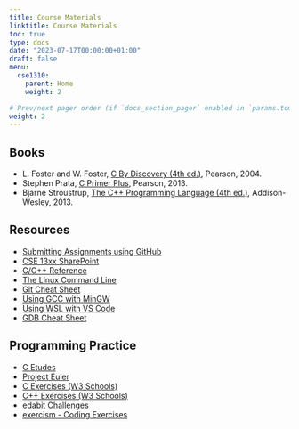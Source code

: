 ```yaml
---
title: Course Materials
linktitle: Course Materials
toc: true
type: docs
date: "2023-07-17T00:00:00+01:00"
draft: false
menu:
  cse1310:
    parent: Home
    weight: 2

# Prev/next pager order (if `docs_section_pager` enabled in `params.toml`)
weight: 2
---
```


## Books

- L. Foster and W. Foster, [C By Discovery (4th ed.)](https://www.google.com/books/edition/C_by_Discovery/kgv1PQAACAAJ?hl=en), Pearson, 2004.
- Stephen Prata, [C Primer Plus](https://www.google.com/books/edition/C_Primer_Plus/MAAuAgAAQBAJ?hl=en&gbpv=0), Pearson, 2013.
- Bjarne Stroustrup, [The C++ Programming Language (4th ed.)](https://www.google.com/books/edition/The_C++_Programming_Language/0klsAQAAQBAJ?hl=en&gbpv=0), Addison-Wesley, 2013.

## Resources

- [Submitting Assignments using GitHub](/notes/submitting_assignments_using_github)
- [CSE 13xx SharePoint](https://mavsuta.sharepoint.com/sites/cse13xx)
- [C/C++ Reference](https://en.cppreference.com/w/)
- [The Linux Command Line](http://linuxcommand.org/tlcl.php)
- [Git Cheat Sheet](https://education.github.com/git-cheat-sheet-education.pdf)
- [Using GCC with MinGW](https://code.visualstudio.com/docs/cpp/config-mingw)
- [Using WSL with VS Code](https://learn.microsoft.com/en-us/windows/wsl/tutorials/wsl-vscode)
- [GDB Cheat Sheet](https://users.ece.utexas.edu/~adnan/gdb-refcard.pdf)

## Programming Practice

- [C Etudes](https://github.com/ajdillhoff/C-Etudes)
- [Project Euler](https://projecteuler.net/)
- [C Exercises (W3 Schools)](https://w3resource.com/c-programming-exercises/)
- [C++ Exercises (W3 Schools)](https://www.w3schools.com/cpp/cpp_exercises.asp)
- [edabit Challenges](https://edabit.com/challenges#!)
- [exercism - Coding Exercises](https://exercism.org/)
